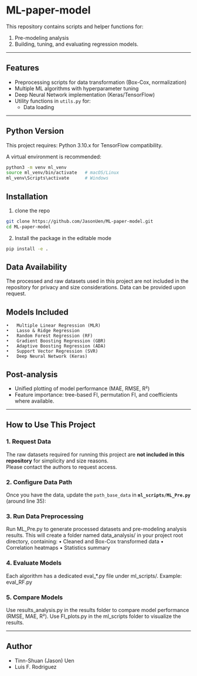 # ML-paper-model
This repository contains scripts and helper functions for:
1. Pre-modeling analysis
2. Building, tuning, and evaluating regression models.

---

## Features
- Preprocessing scripts for data transformation (Box-Cox, normalization)
- Multiple ML algorithms with hyperparameter tuning
- Deep Neural Network implementation (Keras/TensorFlow)
- Utility functions in `utils.py` for:
  - Data loading

---

## Python Version
This project requires: Python 3.10.x for TensorFlow compatibility.

A virtual environment is recommended:

```bash
python3 -m venv ml_venv
source ml_venv/bin/activate   # macOS/Linux
ml_venv\Scripts\activate      # Windows
```

## Installation
1. clone the repo
```bash
git clone https://github.com/JasonUen/ML-paper-model.git
cd ML-paper-model
```
2. Install the package in the editable mode
```bash
pip install -e .
```

## Data Availability
The processed and raw datasets used in this project are not included in the repository for privacy and size considerations.
Data can be provided upon request.

## Models Included
	•	Multiple Linear Regression (MLR)
	•	Lasso & Ridge Regression
	•	Random Forest Regression (RF)
	•	Gradient Boosting Regression (GBR)
 	•	Adaptive Boosting Regression (ADA)
	•	Support Vector Regression (SVR)
	•	Deep Neural Network (Keras)

## Post-analysis
  - Unified plotting of model performance (MAE, RMSE, R²)  
  - Feature importance: tree-based FI, permutation FI, and coefficients where available.

---

## How to Use This Project

### 1. Request Data
The raw datasets required for running this project are **not included in this repository** for simplicity and size reasons.  
Please contact the authors to request access.

### 2. Configure Data Path
Once you have the data, update the `path_base_data` in **`ml_scripts/ML_Pre.py`** (around line 35):

### 3. Run Data Preprocessing
Run ML_Pre.py to generate processed datasets and pre-modeling analysis results.
This will create a folder named data_analysis/ in your project root directory, containing:
	•	Cleaned and Box-Cox transformed data
	•	Correlation heatmaps
	•	Statistics summary

### 4. Evaluate Models
Each algorithm has a dedicated eval_*.py file under ml_scripts/. Example: eval_RF.py

### 5. Compare Models
Use results_analysis.py in the results folder to compare model performance (RMSE, MAE, R²).
Use FI_plots.py in the ml_scripts folder to visualize the results.


---

## Author
- Tinn-Shuan (Jason) Uen
- Luis F. Rodriguez
